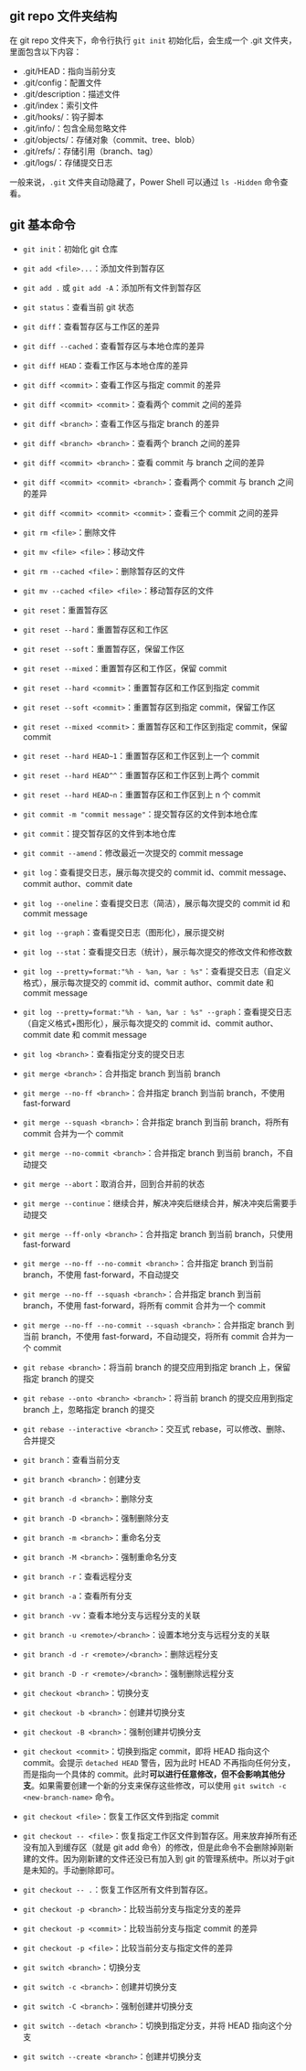 ## git repo 文件夹结构

在 git repo 文件夹下，命令行执行 `git init` 初始化后，会生成一个 .git 文件夹，里面包含以下内容：

- .git/HEAD：指向当前分支
- .git/config：配置文件
- .git/description：描述文件
- .git/index：索引文件
- .git/hooks/：钩子脚本
- .git/info/：包含全局忽略文件
- .git/objects/：存储对象（commit、tree、blob）
- .git/refs/：存储引用（branch、tag）
- .git/logs/：存储提交日志

一般来说，`.git` 文件夹自动隐藏了，Power Shell 可以通过 `ls -Hidden` 命令查看。


## git 基本命令

- `git init`：初始化 git 仓库

- `git add <file>...`：添加文件到暂存区
- `git add .` 或 `git add -A`：添加所有文件到暂存区
- `git status`：查看当前 git 状态

- `git diff`：查看暂存区与工作区的差异
- `git diff --cached`：查看暂存区与本地仓库的差异
- `git diff HEAD`：查看工作区与本地仓库的差异
- `git diff <commit>`：查看工作区与指定 commit 的差异
- `git diff <commit> <commit>`：查看两个 commit 之间的差异
- `git diff <branch>`：查看工作区与指定 branch 的差异
- `git diff <branch> <branch>`：查看两个 branch 之间的差异
- `git diff <commit> <branch>`：查看 commit 与 branch 之间的差异
- `git diff <commit> <commit> <branch>`：查看两个 commit 与 branch 之间的差异
- `git diff <commit> <commit> <commit>`：查看三个 commit 之间的差异

- `git rm <file>`：删除文件
- `git mv <file> <file>`：移动文件
- `git rm --cached <file>`：删除暂存区的文件
- `git mv --cached <file> <file>`：移动暂存区的文件

- `git reset`：重置暂存区
- `git reset --hard`：重置暂存区和工作区
- `git reset --soft`：重置暂存区，保留工作区
- `git reset --mixed`：重置暂存区和工作区，保留 commit
- `git reset --hard <commit>`：重置暂存区和工作区到指定 commit
- `git reset --soft <commit>`：重置暂存区到指定 commit，保留工作区
- `git reset --mixed <commit>`：重置暂存区和工作区到指定 commit，保留 commit
- `git reset --hard HEAD~1`：重置暂存区和工作区到上一个 commit
- `git reset --hard HEAD^^`：重置暂存区和工作区到上两个 commit
- `git reset --hard HEAD~n`：重置暂存区和工作区到上 n 个 commit

- `git commit -m "commit message"`：提交暂存区的文件到本地仓库
- `git commit`：提交暂存区的文件到本地仓库
- `git commit --amend`：修改最近一次提交的 commit message

- `git log`：查看提交日志，展示每次提交的 commit id、commit message、commit author、commit date
- `git log --oneline`：查看提交日志（简洁），展示每次提交的 commit id 和 commit message
- `git log --graph`：查看提交日志（图形化），展示提交树
- `git log --stat`：查看提交日志（统计），展示每次提交的修改文件和修改数
- `git log --pretty=format:"%h - %an, %ar : %s"`：查看提交日志（自定义格式），展示每次提交的 commit id、commit author、commit date 和 commit message
- `git log --pretty=format:"%h - %an, %ar : %s" --graph`：查看提交日志（自定义格式+图形化），展示每次提交的 commit id、commit author、commit date 和 commit message
- `git log <branch>`：查看指定分支的提交日志

- `git merge <branch>`：合并指定 branch 到当前 branch
- `git merge --no-ff <branch>`：合并指定 branch 到当前 branch，不使用 fast-forward
- `git merge --squash <branch>`：合并指定 branch 到当前 branch，将所有 commit 合并为一个 commit
- `git merge --no-commit <branch>`：合并指定 branch 到当前 branch，不自动提交
- `git merge --abort`：取消合并，回到合并前的状态
- `git merge --continue`：继续合并，解决冲突后继续合并，解决冲突后需要手动提交
- `git merge --ff-only <branch>`：合并指定 branch 到当前 branch，只使用 fast-forward
- `git merge --no-ff --no-commit <branch>`：合并指定 branch 到当前 branch，不使用 fast-forward，不自动提交
- `git merge --no-ff --squash <branch>`：合并指定 branch 到当前 branch，不使用 fast-forward，将所有 commit 合并为一个 commit
- `git merge --no-ff --no-commit --squash <branch>`：合并指定 branch 到当前 branch，不使用 fast-forward，不自动提交，将所有 commit 合并为一个 commit

- `git rebase <branch>`：将当前 branch 的提交应用到指定 branch 上，保留指定 branch 的提交
- `git rebase --onto <branch> <branch>`：将当前 branch 的提交应用到指定 branch 上，忽略指定 branch 的提交
- `git rebase --interactive <branch>`：交互式 rebase，可以修改、删除、合并提交

- `git branch`：查看当前分支
- `git branch <branch>`：创建分支
- `git branch -d <branch>`：删除分支
- `git branch -D <branch>`：强制删除分支
- `git branch -m <branch>`：重命名分支
- `git branch -M <branch>`：强制重命名分支
- `git branch -r`：查看远程分支
- `git branch -a`：查看所有分支
- `git branch -vv`：查看本地分支与远程分支的关联
- `git branch -u <remote>/<branch>`：设置本地分支与远程分支的关联
- `git branch -d -r <remote>/<branch>`：删除远程分支
- `git branch -D -r <remote>/<branch>`：强制删除远程分支

- `git checkout <branch>`：切换分支
- `git checkout -b <branch>`：创建并切换分支
- `git checkout -B <branch>`：强制创建并切换分支
- `git checkout <commit>`：切换到指定 commit，即将 HEAD 指向这个commit。会提示 `detached HEAD` 警告，因为此时 HEAD 不再指向任何分支，而是指向一个具体的 commit。此时**可以进行任意修改，但不会影响其他分支**。如果需要创建一个新的分支来保存这些修改，可以使用 `git switch -c <new-branch-name>` 命令。
- `git checkout <file>`：恢复工作区文件到指定 commit
- `git checkout -- <file>`：恢复指定工作区文件到暂存区。用来放弃掉所有还没有加入到缓存区（就是 git add 命令）的修改，但是此命令不会删除掉刚新建的文件。因为刚新建的文件还没已有加入到 git 的管理系统中。所以对于git是未知的。手动删除即可。
- `git checkout -- .`：恢复工作区所有文件到暂存区。
- `git checkout -p <branch>`：比较当前分支与指定分支的差异
- `git checkout -p <commit>`：比较当前分支与指定 commit 的差异
- `git checkout -p <file>`：比较当前分支与指定文件的差异

- `git switch <branch>`：切换分支
- `git switch -c <branch>`：创建并切换分支
- `git switch -C <branch>`：强制创建并切换分支
- `git switch --detach <branch>`：切换到指定分支，并将 HEAD 指向这个分支
- `git switch --create <branch>`：创建并切换分支

